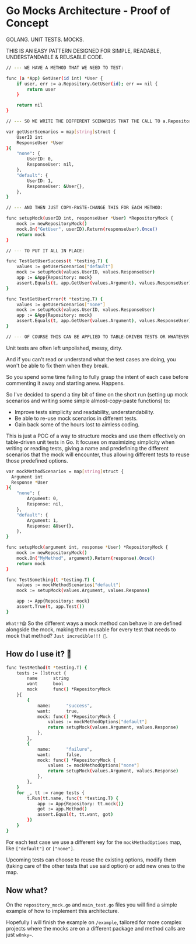 # Go Mocks Architecture - Proof of Concept

GOLANG. UNIT TESTS. MOCKS. 

THIS IS AN EASY PATTERN DESIGNED FOR SIMPLE, READABLE, UNDERSTANDABLE & REUSABLE CODE.

```bash
// --- WE HAVE A METHOD THAT WE NEED TO TEST:

func (a *App) GetUser(id int) *User {
	if user, err := a.Repository.GetUser(id); err == nil {
		return user
	}

	return nil
}

// --- SO WE WRITE THE DIFFERENT SCENARIOS THAT THE CALL TO a.Repository.GetUser(id) WILL HANDLE:

var getUserScenarios = map[string]struct {
	UserID int
	ResponseUser *User
}{
	"none": {
		UserID: 0,
		ResponseUser: nil,
	},
	"default": {
		UserID: 1,
		ResponseUser: &User{},
	},
}

// --- AND THEN JUST COPY-PASTE-CHANGE THIS FOR EACH METHOD:

func setupMock(userID int, responseUser *User) *RepositoryMock {
	mock := newRepositoryMock()
	mock.On("GetUser", userID).Return(responseUser).Once()
	return mock
}

// --- TO PUT IT ALL IN PLACE:

func TestGetUserSuccess(t *testing.T) {
	values := getUserScenarios["default"]
	mock := setupMock(values.UserID, values.ResponseUser)
	app := &App{Repository: mock}
	assert.Equals(t, app.GetUser(values.Argument), values.ResponseUser)
}

func TestGetUserError(t *testing.T) {
	values := getUserScenarios["none"]
	mock := setupMock(values.UserID, values.ResponseUser)
	app := &App{Repository: mock}
	assert.Equals(t, app.GetUser(values.Argument), values.ResponseUser)
}

// --- OF COURSE THIS CAN BE APPLIED TO TABLE-DRIVEN TESTS OR WHATEVER FORMAT YOU USE.
```



Unit tests are often left unpolished, messy, dirty. 

And if you can't read or understand what the test cases are doing, you won't be able to fix them when they break. 

So you spend some time failing to fully grasp the intent of each case before commenting it away and starting anew. Happens.

So I've decided to spend a tiny bit of time on the short run (setting up mock scenarios and writing some simple almost-copy-paste functions) to:

 - Improve tests simplicity and readability, understandability.
 - Be able to re-use mock scenarios in different tests.
 - Gain back some of the hours lost to aimless coding.

This is just a POC of a way to structure mocks and use them effectively on table-driven unit tests in Go. It focuses on maximizing simplicity when writing or reading tests, giving a name and predefining the different scenarios that the mock will encounter, thus allowing different tests to reuse those predefined options.

```bash
var mockMethodScenarios = map[string]struct {
  Argument int
  Response *User
}{
	"none": {
		Argument: 0,
		Response: nil,
	},
	"default": {
		Argument: 1,
		Response: &User{},
	},
}

func setupMock(argument int, response *User) *RepositoryMock {
	mock := newRepositoryMock()
	mock.On("MyMethod", argument).Return(response).Once()
	return mock
}

func TestSomething(t *testing.T) {
	values := mockMethodScenarios["default"]
	mock := setupMock(values.Argument, values.Response)

	app := App{Repository: mock}
	assert.True(t, app.Test())
}
```

`What!?😱` So the different ways a mock method can behave in are defined alongside the mock, making them reusable for every test that needs to mock that method? `Just incredible!!! 🥳`.

## How do I use it? 🤔

```bash
func TestMethod(t *testing.T) {
	tests := []struct {
		name      string
		want      bool
		mock      func() *RepositoryMock
	}{
		{
			name:      "success",
			want:      true,
			mock: func() *RepositoryMock {
				values := mockMethodOptions["default"]
				return setupMock(values.Argument, values.Response)
			},
		},
		{
			name:      "failure",
			want:      false,
			mock: func() *RepositoryMock {
				values := mockMethodOptions["none"]
				return setupMock(values.Argument, values.Response)
			},
		},
	}
	for _, tt := range tests {
		t.Run(tt.name, func(t *testing.T) {
			app := App{Repository: tt.mock()}
			got := app.Method()
			assert.Equal(t, tt.want, got)
		})
	}
}
```

For each test case we use a different key for the `mockMethodOptions` map, like `["default"]` or `["none"]`. 

Upcoming tests can choose to reuse the existing options, modify them (taking care of the other tests that use said option) or add new ones to the map.

## Now what?

On the `repository_mock.go` and `main_test.go` files you will find a simple example of how to implement this architecture.

Hopefully I will finish the example on `/example`, tailored for more complex projects where the mocks are on a different package and method calls are just `w0nky~`.
